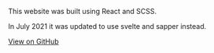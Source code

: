 This website was built using React and SCSS.

In July 2021 it was updated to use svelte and sapper instead.

[View on GitHub](https://github.com/RuairidhWilliamson/PersonalWebsite)